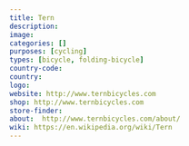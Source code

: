 ```yaml
---
title: Tern
description:
image:
categories: []
purposes: [cycling]
types: [bicycle, folding-bicycle]
country-code:
country:
logo:
website: http://www.ternbicycles.com
shop: http://www.ternbicycles.com
store-finder:
about:  http://www.ternbicycles.com/about/
wiki: https://en.wikipedia.org/wiki/Tern
---
```

